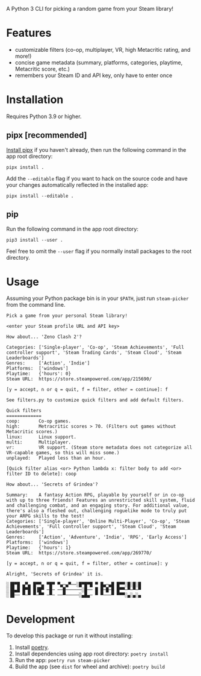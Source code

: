 A Python 3 CLI for picking a random game from your Steam library!

# Features

-   customizable filters (co-op, multiplayer, VR, high Metacritic rating, and more!)
-   concise game metadata (summary, platforms, categories, playtime, Metacritic score, etc.)
-   remembers your Steam ID and API key, only have to enter once

# Installation

Requires Python 3.9 or higher.

## pipx [recommended]

[Install pipx](https://pipx.pypa.io/) if you haven't already, then run the following command in the app root directory:

`pipx install .`

Add the `--editable` flag if you want to hack on the source code and have your changes automatically reflected in the installed app:

`pipx install --editable .`

## pip

Run the following command in the app root directory:

`pip3 install --user .`

Feel free to omit the `--user` flag if you normally install packages
to the root directory.

# Usage

Assuming your Python package bin is in your `$PATH`, just run `steam-picker` from the command line.

    Pick a game from your personal Steam library!
    
    <enter your Steam profile URL and API key>
    
    How about... 'Zeno Clash 2'?
    
    Categories: ['Single-player', 'Co-op', 'Steam Achievements', 'Full controller support', 'Steam Trading Cards', 'Steam Cloud', 'Steam Leaderboards']
    Genres:     ['Action', 'Indie']
    Platforms:  ['windows']
    Playtime:   {'hours': 0}
    Steam URL:  https://store.steampowered.com/app/215690/
    
    [y = accept, n or q = quit, f = filter, other = continue]: f
    
    See filters.py to customize quick filters and add default filters.
    
    Quick filters
    =============
    coop:       Co-op games.
    high:       Metracritic scores > 70. (Filters out games without Metacritic scores.)
    linux:      Linux support.
    multi:      Multiplayer.
    vr:         VR support. (Steam store metadata does not categorize all VR-capable games, so this will miss some.)
    unplayed:   Played less than an hour.
    
    [Quick filter alias <or> Python lambda x: filter body to add <or> filter ID to delete]: coop
    
    How about... 'Secrets of Grindea'?
    
    Summary:    A fantasy Action RPG, playable by yourself or in co-op with up to three friends! Features an unrestricted skill system, fluid and challenging combat, and an engaging story. For additional value, there's also a fleshed out, challenging roguelike mode to truly put your ARPG skills to the test!
    Categories: ['Single-player', 'Online Multi-Player', 'Co-op', 'Steam Achievements', 'Full controller support', 'Steam Cloud', 'Steam Leaderboards']
    Genres:     ['Action', 'Adventure', 'Indie', 'RPG', 'Early Access']
    Platforms:  ['windows']
    Playtime:   {'hours': 1}
    Steam URL:  https://store.steampowered.com/app/269770/
    
    [y = accept, n or q = quit, f = filter, other = continue]: y
    
    Alright, 'Secrets of Grindea' it is.
    
    ░▐█▀█ ▄▀▄ █▀▀▄ ▀█▀ ▀▄─▄▀──░█▀█▀█ ▀ █▄─▄█ █▀▀░█░█░█
    ░▐█▄█ █▀█ █▐█▀ ─█─ ──█──────░█── █ █─█─█ █▀▀─▀─▀─▀
    ░▐█── ▀─▀ ▀─▀▀ ─▀─ ──▀─────░▄█▄─ ▀ ▀───▀ ▀▀▀░▄░▄░▄

# Development

To develop this package or run it without installing:

1.  Install [poetry](https://python-poetry.org/).
2.  Install dependencies using app root directory: `poetry install`
3.  Run the app: `poetry run steam-picker`
4.  Build the app (see `dist` for wheel and archive): `poetry build`

